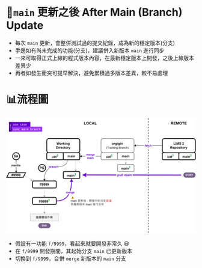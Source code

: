 ﻿# 🔄`main` 更新之後 After Main (Branch) Update

- 每次 `main` 更新，會整併測試過的提交紀錄，成為新的穩定版本(分支)
- 手邊如有尚未完成的功能(分支)，建議併入新版本 `main` 進行同步
- 一來可取得正式上線的程式版本內容，在最新穩定版本上開發，之後上線版本差異少
- 再者如發生衝突可提早解決，避免累積過多版本差異，較不易處理

# 📊流程圖

![](../../asset/lims-usecase-sync-main.svg)

- 假設有一功能 `f/9999`，看起來就要開發非常久 😆
- 在 `f/9999` 開發期間，其起始分支 `main` 已更新版本
- 切換到 `f/9999`，合併 `merge` 新版本的 `main` 分支